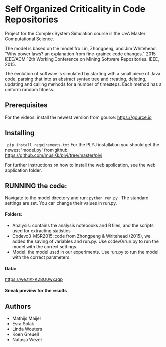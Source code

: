 # Self Organized Criticality in Code Repositories
Project for the Complex System Simulation course in the UvA Master Computational Science.

The model is based on the model fro Lin, Zhongpeng, and Jim Whitehead. "Why power laws? an explanation from fine-grained code changes." 2015 IEEE/ACM 12th Working Conference on Mining Software Repositories. IEEE, 2015.

The evolution of software is simulated by starting with a small piece of Java code, parsing that into an abstract syntax tree and creating, deleting, updating and calling methods for a number of timesteps. Each method has a uniform random fitness.

## Prerequisites
For the videos: install the newest version from gource: https://gource.io

## Installing
``` pip install requirements.txt```
For the PLYJ installation you should get the newest 'model.py' from github: https://github.com/musiKk/plyj/tree/master/plyj

For further instructions on how to install the web application, see the web application folder.

## RUNNING the code:
Navigate to the model directory and run:
```python run.py ```
The standard settings are set. You can change their values in run.py.

#### Folders:
- Analysis: contains the analysis notebooks and R files, and the scripts used for extracting statistics
- Codevo3-MSR2015: code from Zhongpeng & Whitehead (2015),  we added the saving of variables and run.py. Use codev0/run.py to run the model with the correct settings.
- Model: the model used in our experiments. Use run.py to run the model with the correct parameters.

#### Data:
https://we.tl/t-K28O0wZ3qp

#### Sneak preview for the results

## Authors
* Mathijs Maijer
* Esra Solak
* Linda Wouters
* Koen Greuell
* Natasja Wezel
